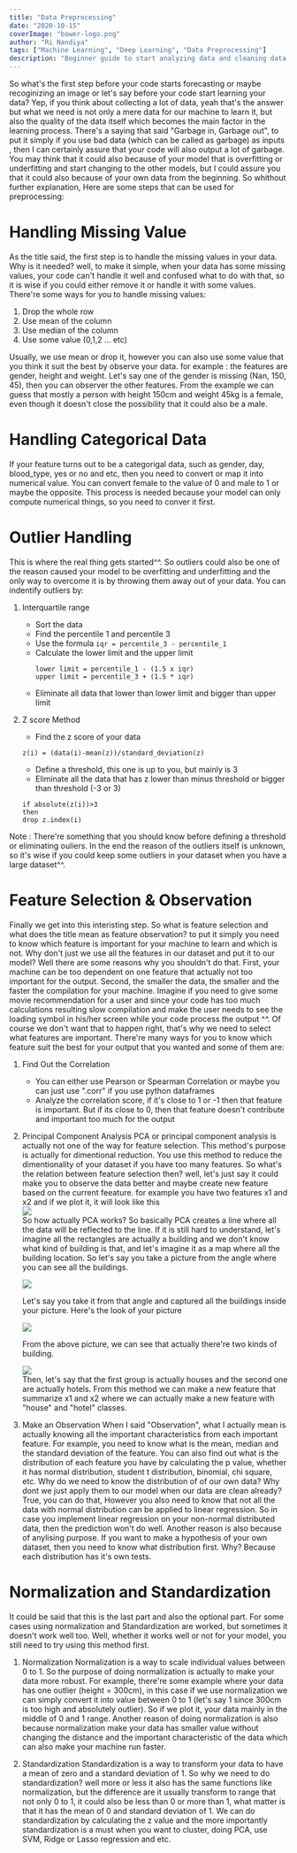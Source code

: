 ```yaml
---
title: "Data Preprocessing"
date: "2020-10-15"
coverImage: "bower-logo.png"
author: "Ri Nandiya"
tags: ["Machine Learning", "Deep Learning", "Data Preprocessing"]
description: "Beginner guide to start analyzing data and cleaning data before doing machine learning or deep learning"
---
```


So what's the first step before your code starts forecasting or maybe recoginizing an image or let's say before your code start learning your data? Yep, if you think about collecting a lot of data, yeah that's the answer but what we need is not only a mere data for our machine to learn it, but also the quality of the data itself which becomes the main factor in the learning process. There's a saying that said "Garbage in, Garbage out", to put it simply if you use bad data (which can be called as garbage) as inputs , then I can certainly assure that your code will also output a lot of garbage. You may think that it could also because of your model that is overfitting or underfitting and start changing to the other models, but I could assure you that it could also because of your own data from the beginning. So whithout further explanation, Here are some steps that can be used for preprocessing:

# Handling Missing Value #
As the title said, the first step is to handle the missing values in your data. Why is it needed? well, to make it simple, when your data has some missing values, your code can't handle it well and confused what to do with that, so it is wise if you could either remove it or handle it with some values. There're some ways for you to handle missing values:
1. Drop the whole row
2. Use mean of the column
3. Use median of the column
4. Use some value (0,1,2 ... etc)

Usually, we use mean or drop it, however you can also use some value that you think it suit the best by observe your data.
for example : the features are gender, height and weight. Let's say one of the gender is missing (Nan, 150, 45), then you can observer the other features. From the example we can guess that mostly a person with height 150cm and weight 45kg is a female, even though it doesn't close the possibility that it could also be a male.

# Handling Categorical Data #
If your feature turns out to be a categorigal data, such as gender, day, blood_type, yes or no and etc, then you need to convert or map it into numerical value. You can convert female to the value of 0 and male to 1 or maybe the opposite. This process is needed because your model can only compute numerical things, so you need to conver it first.

# Outlier Handling #
This is where the real thing gets started^^. So outliers could also be one of the reason caused your model to be overfitting and underfitting and the only way to overcome it is by throwing them away out of your data. You can indentify outliers by:
1. Interquartile range 
    - Sort the data
    - Find the percentile 1 and percentile 3
    - Use the formula 
        ```iqr = percentile_3 - percentile_1```
    - Calculate the lower limit and the upper limit
        ```
        lower limit = percentile_1 - (1.5 x iqr)
        upper limit = percentile_3 + (1.5 * iqr)
        ```
    - Eliminate all data that lower than lower limit and bigger than upper limit

2. Z score Method
    - Find the z score of your data
    ```
    z(i) = (data(i)-mean(z))/standard_deviation(z)
    ```
    - Define a threshold, this one is up to you, but mainly is 3
    - Eliminate all the data that has z lower than minus threshold or bigger than threshold (-3 or 3)
    ```
    if absolute(z(i))>3 
    then 
    drop z.index(i)
    ```

Note : There're something that you should know before defining a threshold or eliminating ouliers. In the end the reason of the outliers itself is unknown, so it's wise if you could keep some outliers in your dataset when you have a large dataset^^. 

# Feature Selection & Observation #
Finally we get into this interisting step. So what is feature selection and what does the title mean as feature observation? to put it simply you need to know which feature is important for your machine to learn and which is not. Why don't just we use all the features in our dataset and put it to our model? Well there are some reasons why you shouldn't do that. First, your machine can be too dependent on one feature that actually not too important for the output. Second, the smaller the data, the smaller and the faster the compilation for your machine. Imagine if you need to give some movie recommendation for a user and since your code has too much calculations resulting slow compilation and make the user needs to see the loading symbol in his/her screen while your code process the output ^^. Of course we don't want that to happen right, that's why we need to select what features are important. There're many ways for you to know which feature suit the best for your output that you wanted and some of them are:

1. Find Out the Correlation
    - You can either use Pearson or Spearman Correlation or maybe you can just use ".corr" if you use python dataframes
    - Analyze the correlation score, if it's close to 1 or -1 then that feature is important. But if its close to 0, then that feature doesn't contribute and important too much for the output

2. Principal Component Analysis
    PCA or principal component analysis is actually not one of the way for feature selection. This method's purpose is actually for dimentional reduction. You use this method to reduce the dimentionality of your dataset if you have too many features.
    So what's the relation between feature selection then? well, let's just say it could make you to observe the data better and maybe create new feature based on the current feeature. 
    for example you have two features x1 and x2 and if we plot it, it will look like this <br />
    ![](normal_plot.png)
    <br />
    So how actually PCA works? So basically PCA creates a line where all the data will be reflected to the line. If it is still hard to understand, let's imagine all the rectangles are actually a building and we don't know what kind of building is that, and let's imagine it as a map where all the building location. So let's say you take a picture from the angle where you can see all the buildings.<br />

    ![](plot_pca.png)
    <br />

    Let's say you take it from that angle and captured all the buildings inside your picture. Here's the look of your picture <br />

    ![](pca_look1.png)
    <br />

    From the above picture, we can see that actually there're two kinds of building. <br />

    ![](pca_look2.png)
    <br />
    Then, let's say that the first group is actually houses and the second one are actually hotels. From this method we can make a new feature that summarize x1 and x2 where we can actually make a new feature with "house" and "hotel" classes. 

3. Make an Observation
    When I said "Observation", what I actually mean is actually knowing all the important characteristics from each important feature. For example, you need to know what is the mean, median and the standard deviation of the feature. You can also find out what is the distribution of each feature you have by calculating the p value, whether it has normal distribution, student t distribution, binomial, chi square, etc. Why do we need to know the distribution of of our own data? Why dont we just apply them to our model when our data are clean already? True, you can do that, However you also need to know that not all the data with normal distribution can be applied to linear regression. So in case you implement linear regression on your non-normal distributed data, then the prediction won't do well. 
    Another reason is also because of anylising purpose. If you want to make a hypothesis of your own dataset, then you need to know what distribution first. Why? Because each distribution has it's own tests.

# Normalization and Standardization #
It could be said that this is the last part and also the optional part. For some cases using normalization and Standardization are worked, but sometimes it doesn't work well too. Well, whether it works well or not for your model, you still need to try using this method first. 

1. Normalization
Normalization is a way to scale individual values between 0 to 1. So the purpose of doing normalization is actually to make your data more robust. For example, there're some example where your data has one outlier (height = 300cm), in this case if we use normalization we can simply convert it into value between 0 to 1 (let's say 1 since 300cm is too high and absolutely outlier).
So if we plot it, your data mainly in the middle of 0 and 1 range. Another reason of doing normalization is also because normalization make your data has smaller value without changing the distance and the important characteristic of the data which can also make your machine run faster.

2. Standardization
Standardization is a way to transform your data to have a mean of zero and a standard deviation of 1. So why we need to do standardization? well more or less it also has the same functions like normalization, but the difference are it usually transform to range that not only 0 to 1, it could also be less than 0 or more than 1, what matter is that it has the mean of 0 and standard deviation of 1. We can do standardization by calculating the z value and the more importantly standardization is a must when you want to cluster, doing PCA, use SVM, Ridge or Lasso regression and etc.




